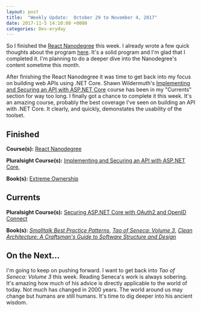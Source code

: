 ```yaml
---
layout: post
title:  "Weekly Update:  October 29 to November 4, 2017"
date: 2017-11-5 14:10:00 +0000
categories: Dev-eryday
---
```

So I finished the [React Nanodegree][rnd] this week. I already wrote a few quick thoughts about the program [here][fin]. It's a solid program and I'm glad that I completed it. I'm planning to do a deeper dive into the Nanodegree's content sometime this month.

After finishing the React Nanodegree it was time to get back into my focus on building web APIs using .NET Core. Shawn Wildermuth's [Implementing and Securing an API with ASP.NET Core][core] course has been in my "Currents" section for way too long. I finally got a chance to complete it this week. It's an amazing course, probably the best coverage I've seen on building an API with .NET Core. It clearly, and quickly, demonstates the usability of the toolset.

Finished
--------
**Course(s):** [React Nanodegree][rnd]

**Pluralsight Course(s):** [Implementing and Securing an API with ASP.NET Core][core],

**Book(s):** [Extreme Ownership][eo]

Currents
--------
**Pluralsight Course(s):**  [Securing ASP.NET Core with OAuth2 and OpenID Connect][secure]

**Book(s):** *[Smalltalk Best Practice Patterns][sbp]*, *[Tao of Seneca: Volume 3][tao]*, *[Clean Architecture: A Craftsman's Guide to Software Structure and Design][clean]*

On the Next...
--------
I'm going to keep on pushing forward. I want to get back into *Tao of Seneca: Volume 3* this week. Reading Seneca's work is always sobering. It's amazing how much of his advice is directly applicable to the world of today. Not much has changed in 2000 years. The world around us may change but humans are still humans. It's time to dig deeper into his ancient wisdom.

[core]: https://app.pluralsight.com/library/courses/aspdotnetcore-implementing-securing-api/table-of-contents
[sbp]: https://www.amazon.com/Smalltalk-Best-Practice-Patterns-Kent/dp/013476904X
[rnd]: https://www.udacity.com/course/react-nanodegree--nd019
[tao]: https://tim.blog/2017/07/06/tao-of-seneca/
[secure]: https://app.pluralsight.com/library/courses/asp-dotnet-core-oauth2-openid-connect-securing/table-of-contents
[ux]: https://app.pluralsight.com/library/courses/flux-redux-mastering/table-of-contents
[core2]: https://app.pluralsight.com/library/courses/asp-dot-net-core-oauth/table-of-contents
[mf]: https://github.com/jpniederer/reactnd-MobileFlashcards
[clean]: https://www.amazon.com/Clean-Architecture-Craftsmans-Software-Structure/dp/0134494164/
[is4]: http://docs.identityserver.io/en/release/
[es6]: https://app.pluralsight.com/library/courses/rapid-es6-training/table-of-contents
[cow]: https://www.amazon.com/Purple-Cow-New-Transform-Remarkable/dp/1591843170/
[ml]: https://app.pluralsight.com/library/courses/play-by-play-machine-learning-exposed/table-of-contents
[eo]: https://www.amazon.com/Extreme-Ownership-U-S-Navy-SEALs-ebook/dp/B00VE4Y0Z2/
[fin]: https://dev-eryday.com/react/2017/11/01/Finished-React-Nanodegree.html